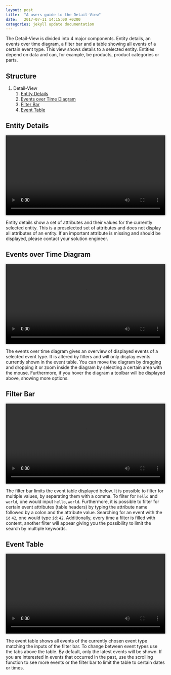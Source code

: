 ```yaml
---
layout: post
title:  "A users guide to the Detail-View"
date:   2017-07-11 14:15:00 +0200
categories: jekyll update documentation
---
```


The Detail-View is divided into 4 major components. Entity details, an events over time diagram, a filter bar and a table showing all events of a certain event type. This view shows details to a selected entity. Entities depend on data and can, for example, be products, product categories or parts.

## Structure

1. Detail-View
    1. [Entity Details](#entity-details)
    1. [Events over Time Diagram](#events-over-time-diagram)
    1. [Filter Bar](#filter-bar)
    1. [Event Table](#event-table)

## Entity Details

<video style="width: 100%; height: auto; box-shadow: 0px 0px 5px #888888;" autoplay loop>
  <source src="/argos/resources/detail-view-entity-details.webm" type="video/webm">
  Your browser does not support the video tag.
</video><p></p>

Entity details show a set of attributes and their values for the currently selected entity. This is a preselected set of attributes and does not display all attributes of an entity. If an important attribute is missing and should be displayed, please contact your solution engineer.

## Events over Time Diagram

<video style="width: 100%; height: auto; box-shadow: 0px 0px 5px #888888;" autoplay loop>
  <source src="/argos/resources/detail-view-events-over-time-diagram.webm" type="video/webm">
  Your browser does not support the video tag.
</video><p></p>

The events over time diagram gives an overview of displayed events of a selected event type. It is altered by filters and will only display events currently shown in the event table. You can move the diagram by dragging and dropping it or zoom inside the diagram by selecting a certain area with the mouse. Furthermore, if you hover the diagram a toolbar will be displayed above, showing more options.

## Filter Bar

<video style="width: 100%; height: auto; box-shadow: 0px 0px 5px #888888;" autoplay loop>
  <source src="/argos/resources/detail-view-filter-bar.webm" type="video/webm">
  Your browser does not support the video tag.
</video><p></p>

The filter bar limits the event table displayed below. It is possible to filter for multiple values, by separating them with a comma. To filter for `hello` and `world`, one would input `hello,world`. Furthermore, it is possible to filter for certain event attributes (table headers) by typing the attribute name followed by a colon and the attribute value. Searching for an event with the `id` `42`, one would type `id:42`. Additionally, every time a filter is filled with content, another filter will appear giving you the possibility to limit the search by multiple keywords.

## Event Table

<video style="width: 100%; height: auto; box-shadow: 0px 0px 5px #888888;" autoplay loop>
  <source src="/argos/resources/detail-view-event-table.webm" type="video/webm">
  Your browser does not support the video tag.
</video><p></p>

The event table shows all events of the currently chosen event type matching the inputs of the filter bar. To change between event types use the tabs above the table. By default, only the latest events will be shown. If you are interested in events that occurred in the past, use the scrolling function to see more events or the filter bar to limit the table to certain dates or times.
